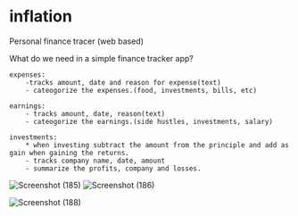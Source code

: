 # inflation
Personal finance tracer (web based)


What do we need in a simple finance tracker app?

    expenses:
        -tracks amount, date and reason for expense(text)
        - cateogorize the expenses.(food, investments, bills, etc)
    
    earnings:
        - tracks amount, date, reason(text)
        - cateogorize the earnings.(side hustles, investments, salary)
    
    investments:
        * when investing subtract the amount from the principle and add as gain when gaining the returns.
        - tracks company name, date, amount
        - summarize the profits, company and losses.
        

![Screenshot (185)](https://user-images.githubusercontent.com/84917432/181174902-098f0885-f7ca-4e35-bf8d-35779eacdba7.png)
![Screenshot (186)](https://user-images.githubusercontent.com/84917432/181174915-52ce7263-a277-448e-aaea-38e5df980ccb.png)

![Screenshot (188)](https://user-images.githubusercontent.com/84917432/181174867-422d9d1f-fcaa-4838-8d29-f0be2a2b54c1.png)
